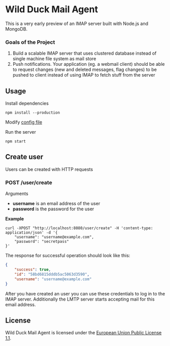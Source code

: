 # Wild Duck Mail Agent

This is a very early preview of an IMAP server built with Node.js and MongoDB.

### Goals of the Project

1. Build a scalable IMAP server that uses clustered database instead of single machine file system as mail store
2. Push notifications. Your application (eg. a webmail client) should be able to request changes (new and deleted messages, flag changes) to be pushed to client instead of using IMAP to fetch stuff from the server

## Usage

Install dependencies

    npm install --production

Modify [config file](./config/default.js)

Run the server

    npm start

## Create user

Users can be created with HTTP requests

### POST /user/create

Arguments

  * **username** is an email address of the user
  * **password** is the password for the user

**Example**

```
curl -XPOST "http://localhost:8080/user/create" -H 'content-type: application/json' -d '{
    "username": "username@example.com",
    "password": "secretpass"
}'
```

The response for successful operation should look like this:

```json
{
    "success": true,
    "id": "58bd6815dddb5ac5063d3590",
    "username": "username@example.com"
}
```

After you have created an user you can use these credentials to log in to the IMAP server. Additionally the LMTP server starts accepting mail for this email address.

## License

Wild Duck Mail Agent is licensed under the [European Union Public License 1.1](http://ec.europa.eu/idabc/eupl.html).
